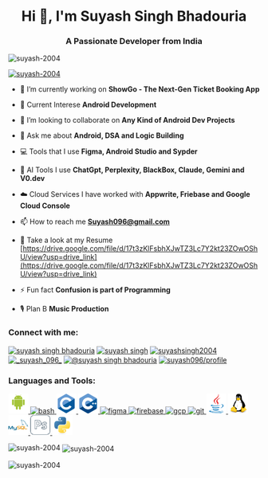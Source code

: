<h1 align="center">Hi 👋, I'm Suyash Singh Bhadouria</h1>
<h3 align="center">A Passionate Developer from India</h3>

<p align="left"> <img src="https://komarev.com/ghpvc/?username=suyash-2004&label=Profile%20views&color=0e75b6&style=flat" alt="suyash-2004" /> </p>

<p align="left"> <a href="https://github.com/ryo-ma/github-profile-trophy"><img src="https://github-profile-trophy.vercel.app/?username=suyash-2004" alt="suyash-2004" /></a> </p>

- 🌟 I’m currently working on **ShowGo - The Next-Gen Ticket Booking App**

- 🌱 Current Interese **Android Development**

- 👯 I’m looking to collaborate on **Any Kind of Android Dev Projects**

- 💬 Ask me about **Android, DSA and Logic Building**

- 💻 Tools that I use **Figma, Android Studio and Sypder**

- 🤖 AI Tools I use **ChatGpt, Perplexity, BlackBox, Claude, Gemini and V0.dev**

- ☁️ Cloud Services I have worked with **Appwrite, Friebase and Google Cloud Console**

- 📫 How to reach me **Suyash096@gmail.com**

- 📄 Take a look at my Resume [https://drive.google.com/file/d/17t3zKlFsbhXJwTZ3Lc7Y2kt23ZOwOShU/view?usp=drive_link](https://drive.google.com/file/d/17t3zKlFsbhXJwTZ3Lc7Y2kt23ZOwOShU/view?usp=drive_link)

- ⚡ Fun fact **Confusion is part of Programming**

- 🎙️ Plan B **Music Production**
<h3 align="left">Connect with me:</h3>
<p align="left">
<a href="https://linkedin.com/in/suyash singh bhadouria" target="blank"><img align="center" src="https://raw.githubusercontent.com/rahuldkjain/github-profile-readme-generator/master/src/images/icons/Social/linked-in-alt.svg" alt="suyash singh bhadouria" height="30" width="40" /></a>
<a href="https://stackoverflow.com/users/suyash singh" target="blank"><img align="center" src="https://raw.githubusercontent.com/rahuldkjain/github-profile-readme-generator/master/src/images/icons/Social/stack-overflow.svg" alt="suyash singh" height="30" width="40" /></a>
<a href="https://kaggle.com/suyashsingh2004" target="blank"><img align="center" src="https://raw.githubusercontent.com/rahuldkjain/github-profile-readme-generator/master/src/images/icons/Social/kaggle.svg" alt="suyashsingh2004" height="30" width="40" /></a>
<a href="https://instagram.com/_suyash_096_" target="blank"><img align="center" src="https://raw.githubusercontent.com/rahuldkjain/github-profile-readme-generator/master/src/images/icons/Social/instagram.svg" alt="_suyash_096_" height="30" width="40" /></a>
<a href="https://www.hackerearth.com/@suyash singh bhadouria" target="blank"><img align="center" src="https://raw.githubusercontent.com/rahuldkjain/github-profile-readme-generator/master/src/images/icons/Social/hackerearth.svg" alt="@suyash singh bhadouria" height="30" width="40" /></a>
<a href="https://auth.geeksforgeeks.org/user/suyash096/profile" target="blank"><img align="center" src="https://raw.githubusercontent.com/rahuldkjain/github-profile-readme-generator/master/src/images/icons/Social/geeks-for-geeks.svg" alt="suyash096/profile" height="30" width="40" /></a>
</p>

<h3 align="left">Languages and Tools:</h3>
<p align="left"> <a href="https://developer.android.com" target="_blank" rel="noreferrer"> <img src="https://raw.githubusercontent.com/devicons/devicon/master/icons/android/android-original-wordmark.svg" alt="android" width="40" height="40"/> </a> <a href="https://www.gnu.org/software/bash/" target="_blank" rel="noreferrer"> <img src="https://www.vectorlogo.zone/logos/gnu_bash/gnu_bash-icon.svg" alt="bash" width="40" height="40"/> </a> <a href="https://www.cprogramming.com/" target="_blank" rel="noreferrer"> <img src="https://raw.githubusercontent.com/devicons/devicon/master/icons/c/c-original.svg" alt="c" width="40" height="40"/> </a> <a href="https://www.w3schools.com/cpp/" target="_blank" rel="noreferrer"> <img src="https://raw.githubusercontent.com/devicons/devicon/master/icons/cplusplus/cplusplus-original.svg" alt="cplusplus" width="40" height="40"/> </a> <a href="https://www.figma.com/" target="_blank" rel="noreferrer"> <img src="https://www.vectorlogo.zone/logos/figma/figma-icon.svg" alt="figma" width="40" height="40"/> </a> <a href="https://firebase.google.com/" target="_blank" rel="noreferrer"> <img src="https://www.vectorlogo.zone/logos/firebase/firebase-icon.svg" alt="firebase" width="40" height="40"/> </a> <a href="https://cloud.google.com" target="_blank" rel="noreferrer"> <img src="https://www.vectorlogo.zone/logos/google_cloud/google_cloud-icon.svg" alt="gcp" width="40" height="40"/> </a> <a href="https://git-scm.com/" target="_blank" rel="noreferrer"> <img src="https://www.vectorlogo.zone/logos/git-scm/git-scm-icon.svg" alt="git" width="40" height="40"/> </a> <a href="https://www.java.com" target="_blank" rel="noreferrer"> <img src="https://raw.githubusercontent.com/devicons/devicon/master/icons/java/java-original.svg" alt="java" width="40" height="40"/> </a> <a href="https://www.linux.org/" target="_blank" rel="noreferrer"> <img src="https://raw.githubusercontent.com/devicons/devicon/master/icons/linux/linux-original.svg" alt="linux" width="40" height="40"/> </a> <a href="https://www.mysql.com/" target="_blank" rel="noreferrer"> <img src="https://raw.githubusercontent.com/devicons/devicon/master/icons/mysql/mysql-original-wordmark.svg" alt="mysql" width="40" height="40"/> </a> <a href="https://www.photoshop.com/en" target="_blank" rel="noreferrer"> <img src="https://raw.githubusercontent.com/devicons/devicon/master/icons/photoshop/photoshop-line.svg" alt="photoshop" width="40" height="40"/> </a> <a href="https://www.python.org" target="_blank" rel="noreferrer"> <img src="https://raw.githubusercontent.com/devicons/devicon/master/icons/python/python-original.svg" alt="python" width="40" height="40"/> </a> </p>

<p><img align="left" src="https://github-readme-stats.vercel.app/api/top-langs?username=suyash-2004&show_icons=true&locale=en&layout=compact" alt="suyash-2004" /></p>

<p>&nbsp;<img align="center" src="https://github-readme-stats.vercel.app/api?username=suyash-2004&show_icons=true&locale=en" alt="suyash-2004" /></p>

<p><img align="center" src="https://github-readme-streak-stats.herokuapp.com/?user=suyash-2004&" alt="suyash-2004" /></p>
